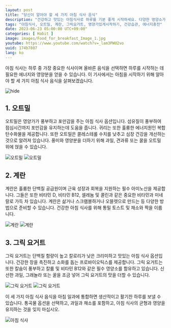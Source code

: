 ```yaml
---
layout: post
title: "당신이 알아야 할 세 가지 아침 식사 음식"
description: "건강하고 맛있는 아침식사로 하루를 기분 좋게 시작하세요. 다양한 영양소가 가득한 오트밀, 달걀과 채소로 가득 찬 오믈렛, 건강한 그릭요거트를 즐겨보세요."
tags: "아침식사, 오트밀, 계란, 그릭요거트, 영양가있게시작하기, 건강습관, 에너지충전"
date: 2023-06-23 05:00:00 UTC+09:00"
categories: [ Habit ]
image: images/Food_for_breakfast_Image_1.jpg
youtube: https://www.youtube.com/watch?v=_lam3PWU2vo
uuid: 174b7807
lang: ko
---
```


아침 식사는 하루 중 가장 중요한 식사이며 올바른 음식을 선택하면 하루를 시작하는 데 필요한 에너지와 영양분을 얻을 수 있습니다. 이 기사에서는 아침을 시작하기 위해 알아야 할 세 가지 아침 식사 음식을 살펴보겠습니다.

![hide](images/Food_for_breakfast_Image_1.jpg)


## 1. 오트밀
오트밀은 영양가가 풍부하고 포만감을 주는 아침 식사 옵션입니다. 섬유질이 풍부하여 점심시간까지 포만감을 유지하는데 도움을 줍니다. 귀리는 또한 훌륭한 에너지원인 복합 탄수화물을 제공합니다. 또한 오트밀은 콜레스테롤 수치를 낮추고 심장 건강을 개선하는 것으로 알려져 있습니다. 풍미와 영양분을 더하기 위해 과일, 견과류 또는 꿀을 오트밀 위에 얹을 수 있습니다.

![오트밀](images/oatmeal_Image_1.jpg)
![오트밀](images/oatmeal_Image_2.jpg)


## 2. 계란
계란은 훌륭한 단백질 공급원이며 근육 성장과 회복을 지원하는 필수 아미노산을 제공합니다. 그들은 또한 비타민 D, 비타민 B12, 셀레늄 및 콜린과 같은 중요한 비타민과 미네랄로 가득 차 있습니다. 계란은 삶거나 스크램블하거나 오믈렛으로 만드는 등 다양한 방법으로 준비할 수 있습니다. 건강한 아침 식사를 위해 통밀 토스트 및 채소와 짝을 이룹니다.

![계란](images/eggs_Image_1.jpg)
![계란](images/eggs_Image_2.jpg)


## 3. 그릭 요거트
그릭 요거트는 단백질 함량이 높고 칼로리가 낮은 크리미하고 맛있는 아침 식사 옵션입니다. 건강한 장을 촉진하고 소화를 돕는 프로바이오틱스를 제공합니다. 그릭 요거트는 또한 칼슘이 풍부하고 칼륨 및 비타민 B12와 같은 필수 영양소를 함유하고 있습니다. 신선한 과일, 그래놀라 또는 꿀을 조금 넣어 그릭 요거트의 맛을 더할 수 있습니다.

![그릭 요거트](images/yogurt_Image_1.jpeg)
![그릭 요거트](images/yogurt_Image_2.jpg)




이 세 가지 아침 식사 음식을 아침 일과에 통합하면 생산적이고 활기찬 하루를 보낼 수 있습니다. 통곡물 옵션을 선택하고, 과일과 채소를 포함하고, 아침 식사의 균형과 영양을 유지하는 것을 잊지 마십시오.

![아침 식사](images/Food_for_breakfast_Image_2.jpg)